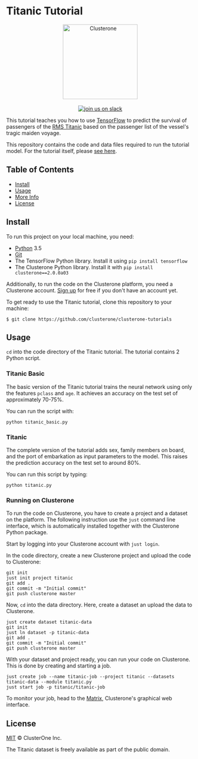 # Titanic Tutorial

<p align="center">
<img src="../co_logo.png" alt="Clusterone" width="200">
<br>
<br>
<a href="https://slackin-altdyjrdgq.now.sh"><img src="https://slackin-altdyjrdgq.now.sh/badge.svg" alt="join us on slack"></a>
</p>

This tutorial teaches you how to use [TensorFlow](https://tensorflow.org) to predict the survival of passengers of the [RMS Titanic](https://en.wikipedia.org/wiki/RMS_Titanic) based on the passenger list of the vessel's tragic maiden voyage.

This repository contains the code and data files required to run the tutorial model. For the tutorial itself, please [see here](https://medium.com/clusterone/tensorflow-beginner-guide-titanic-dataset-clusterone-7c134e447f3c).

## Table of Contents

- [Install](#install)
- [Usage](#usage)
- [More Info](#more-info)
- [License](#license)

## Install

To run this project on your local machine, you need:

- [Python](https://python.org/) 3.5
- [Git](https://git-scm.com/)
- The TensorFlow Python library. Install it using `pip install tensorflow`
- The Clusterone Python library. Install it with `pip install clusterone==2.0.0a03`

Additionally, to run the code on the Clusterone platform, you need a Clusterone account. [Sign up](https://clusterone.com/) for free if you don't have an account yet.

To get ready to use the Titanic tutorial, clone this repository to your machine:

```shell
$ git clone https://github.com/clusterone/clusterone-tutorials
```
## Usage

`cd` into the code directory of the Titanic tutorial. The tutorial contains 2 Python script.

### Titanic Basic

The basic version of the Titanic tutorial trains the neural network using only the features `pclass` and `age`. It achieves an accuracy on the test set of approximately 70-75%.

You can run the script with:

```shell
python titanic_basic.py
```

### Titanic

The complete version of the tutorial adds sex, family members on board, and the port of embarkation as input parameters to the model. This raises the prediction accuracy on the test set to around 80%.

You can run this script by typing:

```shell
python titanic.py
```

### Running on Clusterone

To run the code on Clusterone, you have to create a project and a dataset on the platform. The following instruction use the `just` command line interface, which is automatically installed together with the Clusterone Python package.

Start by logging into your Clusterone account with `just login`.

In the code directory, create a new Clusterone project and upload the code to Clusterone:

```shell
git init
just init project titanic
git add .
git commit -m "Initial commit"
git push clusterone master
```

Now, `cd` into the data directory. Here, create a dataset an upload the data to Clusterone.

```shell
just create dataset titanic-data
git init
just ln dataset -p titanic-data
git add .
git commit -m "Initial commit"
git push clusterone master
```

With your dataset and project ready, you can run your code on Clusterone. This is done by creating and starting a job.

```shell
just create job --name titanic-job --project titanic --datasets titanic-data --module titanic.py
just start job -p titanic/titanic-job
```

To monitor your job, head to the [Matrix](https://clusterone.com/matrix), Clusterone's graphical web interface.

## License

[MIT](LICENSE) © ClusterOne Inc.

The Titanic dataset is freely available as part of the public domain.